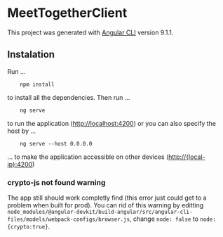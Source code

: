 # MeetTogetherClient

This project was generated with [Angular CLI](https://github.com/angular/angular-cli) version 9.1.1.

## Instalation
Run ...
```
	npm install
```
to install all the dependencies. Then run ...
```
	ng serve
```
to run the application ([http://localhost:4200](http://localhost:4200)) or you can also specify the host by ...
```
	ng serve --host 0.0.0.0
```
... to make the application accessible on other devices ([http://{local-ip}:4200](http://{local-ip}:4200)) 

### crypto-js not found warning

The app still should work completly find (this error just could get to a problem when built for prod). 
You can rid of this warning by editting `node_modules/@angular-devkit/build-angular/src/angular-cli-files/models/webpack-configs/browser.js`, change `node: false` to `node: {crypto:true}`.